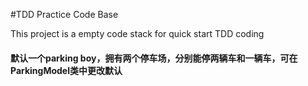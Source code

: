 #TDD Practice Code Base

This project is a empty code stack for quick start TDD coding

#### 默认一个parking boy，拥有两个停车场，分别能停两辆车和一辆车，可在ParkingModel类中更改默认